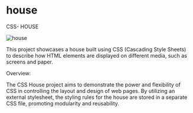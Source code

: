 # house
CSS- HOUSE 

![house](https://github.com/DharshiniUdayakumaran/house/assets/96525555/0deed0b4-c379-479c-a56f-c32164777406)


This project showcases a house built using CSS (Cascading Style Sheets) to describe how HTML elements are displayed on different media,
such as screens and paper.

Overview:

The CSS House project aims to demonstrate the power and flexibility of CSS in controlling the layout and design of web pages. 
By utilizing an external stylesheet, the styling rules for the house are stored in a separate CSS file, promoting modularity and reusability.



